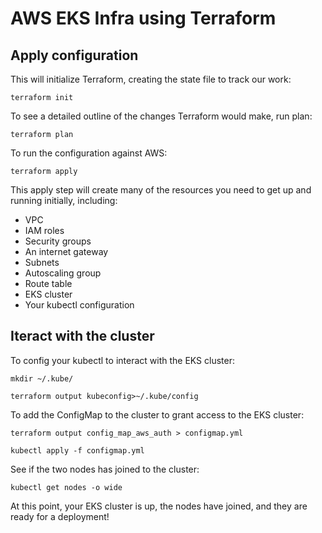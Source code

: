 # AWS EKS Infra using Terraform

## Apply configuration

This will initialize Terraform, creating the state file to track our work:
```
terraform init
```

To see a detailed outline of the changes Terraform would make, run plan:
```
terraform plan
```

To run the configuration against AWS:
```
terraform apply
```

This apply step will create many of the resources you need to get up and running initially, including:

- VPC
- IAM roles
- Security groups
- An internet gateway
- Subnets
- Autoscaling group
- Route table
- EKS cluster
- Your kubectl configuration

## Iteract with the cluster
To config your kubectl to interact with the EKS cluster:

```
mkdir ~/.kube/
```
```
terraform output kubeconfig>~/.kube/config
```


To add the ConfigMap to the cluster to grant access to the EKS cluster:

```
terraform output config_map_aws_auth > configmap.yml
```
```
kubectl apply -f configmap.yml
```

See if the two nodes has joined to the cluster:
```
kubectl get nodes -o wide
```

At this point, your EKS cluster is up, the nodes have joined, and they are ready for a deployment!

